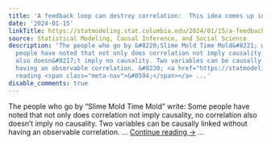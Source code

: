 ```yaml
---
title: 'A feedback loop can destroy correlation:  This idea comes up in many places.'
date: '2024-01-15'
linkTitle: https://statmodeling.stat.columbia.edu/2024/01/15/a-feedback-loop-can-destroy-correlation-this-idea-comes-up-in-many-places/
source: Statistical Modeling, Causal Inference, and Social Science
description: 'The people who go by &#8220;Slime Mold Time Mold&#8221; write: Some
  people have noted that not only does correlation not imply causality, no correlation
  also doesn&#8217;t imply no causality. Two variables can be causally linked without
  having an observable correlation. &#8230; <a href="https://statmodeling.stat.columbia.edu/2024/01/15/a-feedback-loop-can-destroy-correlation-this-idea-comes-up-in-many-places/">Continue
  reading <span class="meta-nav">&#8594;</span></a> ...'
disable_comments: true
---
```

The people who go by &#8220;Slime Mold Time Mold&#8221; write: Some people have noted that not only does correlation not imply causality, no correlation also doesn&#8217;t imply no causality. Two variables can be causally linked without having an observable correlation. &#8230; <a href="https://statmodeling.stat.columbia.edu/2024/01/15/a-feedback-loop-can-destroy-correlation-this-idea-comes-up-in-many-places/">Continue reading <span class="meta-nav">&#8594;</span></a> ...